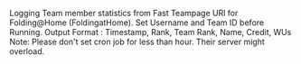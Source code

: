 Logging Team member statistics from Fast Teampage URl for Folding@Home (FoldingatHome).
Set Username and Team ID before Running.
Output Format : Timestamp, Rank, Team Rank, Name, Credit, WUs
Note: Please don't set cron job for less than hour. Their server might overload.
